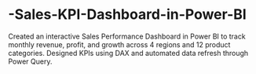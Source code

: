 # -Sales-KPI-Dashboard-in-Power-BI
Created an interactive Sales Performance Dashboard in Power BI to track monthly revenue, profit, and growth across 4 regions and 12 product categories. Designed KPIs using DAX and automated data refresh through Power Query.
